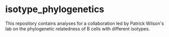 # isotype_phylogenetics
This repository contains analyses for a collaboration led by Patrick Wilson's lab on the phylogenetic relatedness of B cells with different isotypes.
